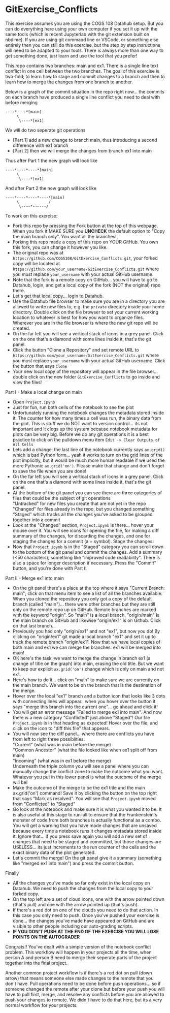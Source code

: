 # GitExercise_Conflicts

This exercise assumes you are using the COGS 108 Datahub setup.  But you can do everything here using your own computer if you set it up with the same tools (which is recent Jupyterlab with the git extension built on nbdime). If you are using git command line or VSCode, or something else entirely then you can still do this exercise, but the step by step insructions will need to be adapted to your tools.  There is always more than one way to get something done, just learn and use the tool that you prefer!

This repo contains two branches: main and ex1. There is a single line text conflict in one cell between the two branches. The goal of this exercise is 
two-fold; to learn how to stage and commit changes to a branch and then to learn how to merge the changes from one branch to another.

Below is a graph of the commit situation in the repo right now... the commits on each branch have produced a single line conflict you need to deal with before merging

```
----*----*[main]
     \
      \----*[ex1]
```

We will do two seperate git operations 
- [Part 1] add a new change to branch main, thus introducing a second difference with ex1 branch
- [Part 2] then we will merge the changes from branch ex1 into main

Thus after Part 1 the new graph will look like

```
----*----*----*[main]
     \
      \----*[ex1]
```

And after Part 2 the new graph will look like

```
----*----*----*----*[main]
     \             /
      \----*------/
```

To work on this exercise:
- Fork this repo by pressing the Fork button at the top of this webpage.  When you fork it MAKE SURE you **UNCHECK** the default option to "Copy the main branch only". You want all the branches!
-  Forking this repo made a copy of this repo on YOUR GitHub. You own this fork, you can change it however you like.
- The original repo was at `https://github.com/COGS108/GitExercise_Conflicts.git`, your forked copy will be located at `https://github.com/your_username/GitExercise_Conflicts.git` where you must replace `your_username` with your actual GitHub username.
- Note that the fork is a remote copy on GitHub... you will have to go to Datahub, login, and get a local copy of the fork (NOT the original) repo there.
- Let's get that local copy... login to Datahub.
- Use the Datahub file browser to make sure you are in a directory you are allowed to write new files to, e.g. the `private` directory inside your home directory.  Double click on the file browser to set your current working location to whatever is best for how you want to organize files.  Wherever you are in the file browser is where the new git repo will be created.
-  On the far left you will see a vertical stack of icons in a grey panel.  Click on the one that's a diamond with some lines inside it, that's the git panel.
-  Click the button "Clone a Repository" and set remote URL to `https://github.com/your_username/GitExercise_Conflicts.git` where you must replace `your_username` with your actual GitHub username. Click the button that says `Clone`
- Your new local copy of the repository will appear in the file browser... double click on the new folder `GitExercise_Conflicts` to go inside and view the files!

Part I - Make a local change on main
-  Open `Project.ipynb`
-  Just for fun, run both cells of the notebook to see the plot
-  Unfortunately running the notebook changes the metadata stored inside it.  The counter for how many times a cell was run, the binary data from the plot.  This is stuff we do NOT want to version control... its not important and it clogs up the system because notebook metadata for plots can be very big. Before we do any git operations it is a best practice to click on the pulldown menu item `Edit -> Clear Outputs of All Cells`
- Lets add a change: the last line of the notebook currently says `ax.grid()` which is bad Python form... yeah it works to turn on the grid lines of the plot implicitly, but it would be much more human readable if we used the more Pythonic `ax.grid('on')`.  Please make that change and don't forget to save the file when you are done!
-  On the far left you will see a vertical stack of icons in a grey panel.  Click on the one that's a diamond with some lines inside it, that's the git panel.
-  At the bottom of the git panel you can see there are three categories of files that could be the subject of git operations <br>
    "Untracked" for new files you create that are not yet in the repo  <br>
    "Changed" for files already in the repo, but you changed something  <br>
    "Staged" which tracks all the changes you've asked to be grouped together into a commit  <br>
-  Look at the "Changed" section, `Project.ipynb` is there... hover your mouse over it.  You will see icons for opening the file, for making a diff summary of the changes, for discarding the changes, and one for staging the changes for a commit (a + symbol).  Stage the changes!
-  Now that `Project.ipynb` is in the "Staged" category you can scroll down to the bottom of the git panel and commit the changes.  Add a summary (<50 characters), something like "improved code readability".  There is also a space for longer description if necessary.  Press the "Commit" button, and you're done with Part I!

Part II - Merge ex1 into main
-  On the git panel there's a place at the top where it says "Current Branch: main"; click on that menu item to see a list of all the branches available. When you cloned the repository you only got a copy of the default branch (called "main")... there were other branches but they are still only on the remote repo up on GitHub.  Remote branches are marked with the keyword "origin". So "main" is a local branch, "origin/main" is the main branch on GitHub and likewise "origin/ex1" is on Github.  Click on that last branch... 
-  Previously you had only "origin/ex1" and not "ex1", but now you do!  By clicking on "origin/ex1" git made a local branch "ex1" and set it up to track the remote branch "origin/ex1".  Now that we have local copies of both main and ex1 we can merge the branches.  ex1 will be merged into main!
-  OK here's the task: we want to merge the change in branch ex1 (a change of title on the graph) into main, erasing the old title.  But we want to keep our explicit `ax.grid('on')` change which is only on main and not ex1. 
-  Here's how to do it... click on "main" to make sure we are currently on the main branch.  We want to be on the branch that is the destination of the merge.
-  Hover over the local "ex1" branch and a button icon that looks like 3 dots with connecting lines will appear.. when you hover over the button it says "merge this branch into the current one"... go ahead and click it!
-  You will get an error message "Failed to merge ex1 into main".  And now there is a new category "Conflicted" just above "Staged"!  Our file `Project.ipynb` is in that heading as expected!  Hover over the file, and click on the icon to "diff this file" that appears.
-  You will now see the diff panel... where there are conflicts you have from left to right three possiblities: <br>
    "Current" (what was in main before the merge) <br>
    "Common Ancestor" (what the file looked like when ex1 split off from main) <br>
    "Incoming" (what was in ex1 before the merge) <br>
    Underneath the triple column you will see a panel where you can manually change the conflict zone to make the outcome what you want.  Whatever you put in this lower panel is what the outcome of the merge will be!
- Make the outcome of the merge to be the ex1 title and the main ax.grid('on') command!  Save it by clicking the button on the top right that says "Mark as resolved". You will see that `Project.ipynb` moved from "Conflicted" to "Staged"
- Go look at the notebook and make sure it is what you wanted it to be.  It is also useful at this stage to run-all to ensure that the Frankenstein's monster of code from both branches is actually functional as a combo.  You will get a warning that you have made changes that are unsaved because every time a notebook runs it changes metadata stored inside it. Ignore that... if you press save again you will add a new set of changes that need to be staged and committed, but those changes are USELESS... its just increments to the run counter of the cells and the exact binary data of the plot generated.
- Let's commit the merge!  On the git panel give it a summary (something like "merged ex1 into main") and press the commit button.
   
Finally
- All the changes you've made so far only exist in the local copy on Datahub. We need to push the changes from the local copy to your forked copy.
- On the top left are a set of cloud icons, one with the arrow pointed down (that's pull) and one with the arrow pointed up (that's push).
- If there's a red dot on one of the clouds you need to do that action.  In this case you only need to push. Once you've pushed your exercise is done... the changes you've made have appeared on GitHub and are visible to other people including our auto-grading scripts.
- **IF YOU DON'T PUSH AT THE END OF THE EXERCISE YOU WILL LOSE POINTS ON THE AUTOGRADER** 
  
Congrats!! You've dealt with a simple version of the notebook conflict problem. This workflow will happen in your projects all the time, when person A and person B need to merge their seperate parts of the project together into the final project. 

Another common project workflow is if there's a red dot on pull (down arrow) that means someone else made changes to the remote that you don't have.  Pull operations need to be done before push operations... so if someone changed the remote after your clone but before your push you will have to pull first, merge, and resolve any conflicts before you are allowed to push your changes to remote.  We didn't have to do that here, but its a very normal workflow for your projects.
